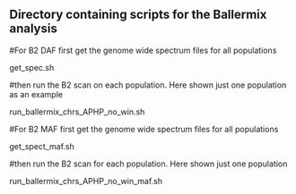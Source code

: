 ## Directory containing scripts for the Ballermix analysis

#For B2 DAF first get the genome wide spectrum files for all populations

get_spec.sh

#then run the B2 scan on each population. Here shown just one population as an example

run_ballermix_chrs_APHP_no_win.sh

#For B2 MAF first get the genome wide spectrum files for all populations

get_spect_maf.sh

#then run the B2 scan for each population. Here shown just one population

run_ballermix_chrs_APHP_no_win_maf.sh
